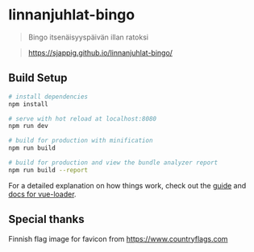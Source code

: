 # linnanjuhlat-bingo

> Bingo itsenäisyyspäivän illan ratoksi

> https://sjappig.github.io/linnanjuhlat-bingo/

## Build Setup

``` bash
# install dependencies
npm install

# serve with hot reload at localhost:8080
npm run dev

# build for production with minification
npm run build

# build for production and view the bundle analyzer report
npm run build --report
```

For a detailed explanation on how things work, check out the [guide](http://vuejs-templates.github.io/webpack/) and [docs for vue-loader](http://vuejs.github.io/vue-loader).

## Special thanks

Finnish flag image for favicon from https://www.countryflags.com
